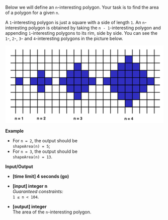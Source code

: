 Below we will define an `n`-interesting polygon. Your task is to find the area of a polygon for a given `n`.

A `1`-interesting polygon is just a square with a side of length `1`. An `n`-interesting polygon is obtained by taking the `n - 1`-interesting polygon and appending `1`-interesting polygons to its rim, side by side. You can see the `1`-, `2`-, `3`- and `4`-interesting polygons in the picture below.

![Area Picture](area_picture.png)

__Example__

* For `n = 2`, the output should be <br /> `shapeArea(n) = 5`;
* For `n = 3`, the output should be <br /> `shapeArea(n) = 13`.

__Input/Output__

* __[time limit] 4 seconds (go)__
* __[input] integer n__ <br /> _Guaranteed constraints:_ <br />`1 ≤ n < 104`.

* __[output] integer__ <br />The area of the `n`-interesting polygon.
